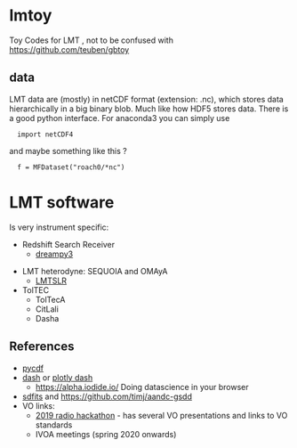 # lmtoy

Toy Codes for LMT , not to be confused with https://github.com/teuben/gbtoy


## data

LMT data are (mostly) in netCDF format (extension:  .nc), which stores data hierarchically in a big binary blob. Much like how HDF5 stores data.
There is a good python interface.  For anaconda3 you can simply use

      import netCDF4

and maybe something like this ?

      f = MFDataset("roach0/*nc")

# LMT software

Is very instrument specific:


* Redshift Search Receiver
  * [dreampy3](https://github.com/lmt-heterodyne/dreampy3)
- LMT heterodyne: SEQUOIA and OMAyA
  * [LMTSLR](https://github.com/lmt-heterodyne/SpectralLineReduction)
- TolTEC
  * TolTecA
  * CitLali
  * Dasha


## References

* [pycdf](http://pysclint.sourceforge.net/pycdf)
* [dash](https://dash.plotly.com/) or [plotly dash](https://plotly.com/dash/)
  *  https://alpha.iodide.io/      Doing datascience in your browser
* [sdfits](https://fits.gsfc.nasa.gov/registry/sdfits.html) and https://github.com/timj/aandc-gsdd
* VO links:
  * [2019 radio hackathon](https://www.asterics2020.eu/dokuwiki/doku.php?id=open:wp4:wp4techforum5:radiointhevo) - has several VO presentations and links to VO standards
  * IVOA meetings (spring 2020 onwards)
